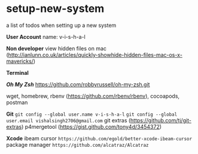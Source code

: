 # setup-new-system
a list of todos when setting up a new system

**User Account**
name: v-i-s-h-a-l

**Non developer**
view hidden files on mac (http://ianlunn.co.uk/articles/quickly-showhide-hidden-files-mac-os-x-mavericks/)

**Terminal**

***Oh My Zsh***
https://github.com/robbyrussell/oh-my-zsh.git

wget, 
homebrew,
rbenv (https://github.com/rbenv/rbenv),
cocoapods,
postman

**Git**
  `git config --global user.name v-i-s-h-a-l`
  `git config --global user.email vishalsingh2706@gmail.com`
  git extras (https://github.com/tj/git-extras)
  p4mergetool (https://gist.github.com/tony4d/3454372)

**Xcode**
  ibeam cursor `https://github.com/egold/better-xcode-ibeam-cursor`
  package manager `https://github.com/alcatraz/Alcatraz`
  
